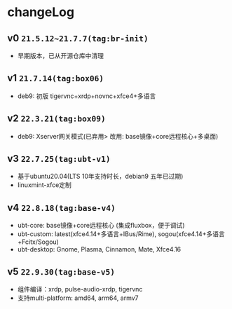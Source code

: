 # changeLog


## v0 `21.5.12~21.7.7(tag:br-init)`

- 早期版本，已从开源仓库中清理

## v1 `21.7.14(tag:box06)`

- deb9: 初版 tigervnc+xrdp+novnc+xfce4+多语言

## v2 `22.3.21(tag:box09)`

- deb9: Xserver网关模式(已弃用> 改用: base镜像+core远程核心+多桌面)

## v3 `22.7.25(tag:ubt-v1)`

- 基于ubuntu20.04(LTS 10年支持时长，debian9 五年已过期)
- linuxmint-xfce定制

## v4 `22.8.18(tag:base-v4)`

- ubt-core: base镜像+core远程核心 (集成fluxbox，便于调试)
- ubt-custom: latest(xfce4.14+多语言+IBus/Rime), sogou(xfce4.14+多语言+Fcitx/Sogou)
- ubt-desktop: Gnome, Plasma, Cinnamon, Mate, Xfce4.16

## v5 `22.9.30(tag:base-v5)`

- 组件编译：xrdp, pulse-audio-xrdp, tigervnc
- 支持multi-platform: amd64, arm64, armv7

